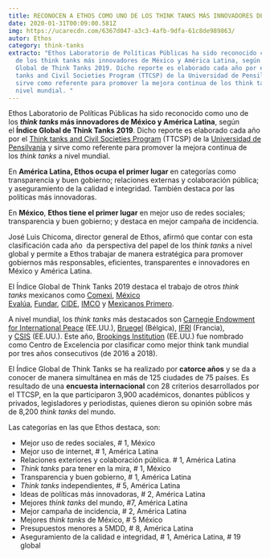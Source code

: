 ```yaml
---
title: RECONOCEN A ETHOS COMO UNO DE LOS THINK TANKS MÁS INNOVADORES DE AMÉRICA LATINA
date: 2020-01-31T00:09:00.581Z
img: https://ucarecdn.com/6367d047-a3c3-4afb-9dfa-61c8de989863/
autor: Ethos
category: think-tanks
extracto: "Ethos Laboratorio de Políticas Públicas ha sido reconocido como uno
  de los think tanks más innovadores de México y América Latina, según el Índice
  Global de Think Tanks 2019. Dicho reporte es elaborado cada año por el Think
  tanks and Civil Societies Program (TTCSP) de la Universidad de Pensilvania y
  sirve como referente para promover la mejora continua de los think tanks a
  nivel mundial. "
---
```


Ethos Laboratorio de Políticas Públicas ha sido reconocido como uno de los ***think tanks* más innovadores de México y América Latina**, según el **Índice Global de Think Tanks 2019**. Dicho reporte es elaborado cada año por el [Think tanks and Civil Societies Program](https://www.gotothinktank.com/) (TTCSP) de la [Universidad de Pensilvania](https://www.upenn.edu/) y sirve como referente para promover la mejora continua de los *think tanks* a nivel mundial. 
<!--more-->


En **América Latina, Ethos ocupa el primer lugar** en categorías como transparencia y buen gobierno; relaciones externas y colaboración pública; y aseguramiento de la calidad e integridad. También destaca por las políticas más innovadoras.

En **México**, **Ethos tiene el primer lugar** en mejor uso de redes sociales; transparencia y buen gobierno; y destaca en mejor campaña de incidencia.

José Luis Chicoma, director general de Ethos, afirmó que contar con esta clasificación cada año  da perspectiva del papel de los *think tanks* a nivel global y permite a Ethos trabajar de manera estratégica para promover gobiernos más responsables, eficientes, transparentes e innovadores en México y América Latina. 

El Índice Global de Think Tanks 2019 destaca el trabajo de otros *think tanks* mexicanos como [Comexi](https://www.consejomexicano.org/), [México Evalúa](https://www.mexicoevalua.org/), [Fundar](http://fundar.org.mx/), [CIDE](https://www.cide.edu/), [IMCO](https://imco.org.mx/home/) y [Mexicanos Primero](https://www.mexicanosprimero.org/).

A nivel mundial, los *think tanks* más destacados son [Carnegie Endowment for International Peace](http://carnegieendowment.org/#how-should-countries-take-deepfakes) (EE.UU.), [Bruegel](http://bruegel.org/) (Bélgica), [IFRI](https://www.ifri.org/) (Francia), y [CSIS](https://www.csis.org/) (EE.UU.). Este año, [Brookings Institution](https://www.brookings.edu/) (EE.UU.) fue nombrado como Centro de Excelencia por clasificar como mejor think tank mundial por tres años consecutivos (de 2016 a 2018).

El Índice Global de Think Tanks se ha realizado por **catorce años** y se da a conocer de manera simultánea en más de 125 ciudades de 75 países. Es resultado de una **encuesta internacional** con 28 criterios desarrollados por el TTCSP, en la que participaron 3,900 académicos, donantes públicos y privados, legisladores y periodistas, quienes dieron su opinión sobre más de 8,200 *think tanks* del mundo.

Las categorías en las que Ethos destaca, son:

* Mejor uso de redes sociales, # 1, México
* Mejor uso de internet, # 1, América Latina
* Relaciones exteriores y colaboración pública. # 1, América Latina
* *Think tanks* para tener en la mira, # 1, México
* Transparencia y buen gobierno, # 1, América Latina
* *Think tanks* independientes, # 5, América Latina
* Ideas de políticas más innovadoras, # 2, América Latina
* Mejores *think tanks* del mundo, #7, América Latina
* Mejor campaña de incidencia, # 2, América Latina
* Mejores *think tanks* de México, # 5 México
* Presupuestos menores a 5MDD, # 8, América Latina
* Aseguramiento de la calidad e integridad, # 1, América Latina, # 19 global

<!--EndFragment-->